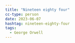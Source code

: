 ```yaml
---
title: "Nineteen eighty four"
cc-type: person
date: 2023-06-07
hashtag: nineteen-eighty-four
tags:
  - George Orwell
---
```

